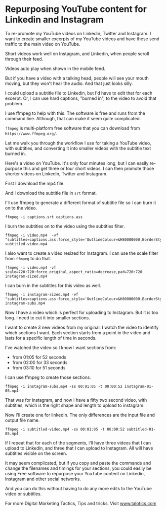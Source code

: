 # Repurposing YouTube content for Linkedin and Instagram

<!-- META DATA
git-location: https://github.com/eviltester/talotics-videos.git
source-path: ffmpeg-video-repurposing/source.yml
-->

To re-promote my YouTube videos on Linkedin, Twitter and Instagram. I want to create smaller excerpts of my YouTube videos and have these send traffic to the main video on YouTube.

Short videos work well on Instagram, and Linkedin, when people scroll through their feed.

Videos auto play when shown in the mobile feed.

But if you have a video with a talking head, people will see your mouth moving, but they won't hear the audio. And that just looks silly.

I could upload a subtitle file to Linkedin, but I'd have to edit that for each excerpt. Or, I can use hard captions, "burned in", to the video to avoid that problem.

I use ffmpeg to help with this. The software is free and runs from the command line. Although, that can make it seem quite complicated.

`ffmpeg` is multi-platform free software that you can download from `https://www.ffmpeg.org/`.


Let me walk you through the workflow I use for taking a YouTube video, with subtitles, and converting it into smaller videos with the subtitle text burned in.

Here's a video on YouTube. It's only four minutes long, but I can easily re-purpose this and get three or four short videos. I can then promote those shorter videos on Linkedin, Twitter and Instagram.

First I download the mp4 file.

And I download the subtitle file in `srt` format.

I'll use ffmpeg to generate a different format of subtitle file so I can burn it on to the video.

~~~~~~~~
ffmpeg -i captions.srt captions.ass
~~~~~~~~

I burn the subtitles on to the video using the subtitles filter.

~~~~~~~~
ffmpeg -i video.mp4  -vf "subtitles=captions.ass:force_style='OutlineColour=&H80000000,BorderStyle=4,Outline=1,Shadow=0,MarginV=20'" subtitled-video.mp4
~~~~~~~~
 
I also want to create a video resized for Instagram. I can use the scale filter from `ffmpeg` to do that.

~~~~~~~~
ffmpeg -i video.mp4 -vf scale=720:720:force_original_aspect_ratio=decrease,pad=720:720 instagram-sized.mp4
~~~~~~~~

I can burn in the subtitles for this video as well.

~~~~~~~~
ffmpeg -i instagram-sized.mp4 -vf "subtitles=captions.ass:force_style='OutlineColour=&H80000000,BorderStyle=4,Outline=1,Shadow=0,MarginV=90'" instagram-subs.mp4
~~~~~~~~

Now I have a video which is perfect for uploading to Instagram. But it is too long. I need to cut it into smaller sections.

I want to create 3 new videos from my original. I watch the video to identify which sections I want. Each section starts from a point in the video and lasts for a specific length of time in seconds.

I've watched the video so I know I want sections from:

* from 01:05 for 52 seconds
* from 02:00 for 33 seconds
* from 03:10 for 51 seconds

I can use ffmpeg to create those sections.

~~~~~~~~
ffmpeg -i instagram-subs.mp4 -ss 00:01:05 -t 00:00:52 instagram-01-05.mp4
~~~~~~~~

That was for instagram, and now I have a fifty two second video, with subtitles, which is the right shape and length to upload to instagram.

Now I'll create one for linkedin. The only differences are the input file and output file name.

~~~~~~~~
ffmpeg -i subtitled-video.mp4 -ss 00:01:05 -t 00:00:52 subtitled-01-05.mp4
~~~~~~~~

If I repeat that for each of the segments, I'll have three videos that I can upload to Linkedin, and three that I can upload to Instagram. All will have subtitles visible on the screen.

It may seem complicated, but if you copy and paste the commands and change the filenames and timings for your sections, you could easily be using Free software to repurpose your YouTube content on Linkedin, Instagram and other social networks.

And you can do this without having to do any more edits to the YouTube video or subtitles.

For more Digital Marketing Tactics, Tips and tricks. Visit www.talotics.com




